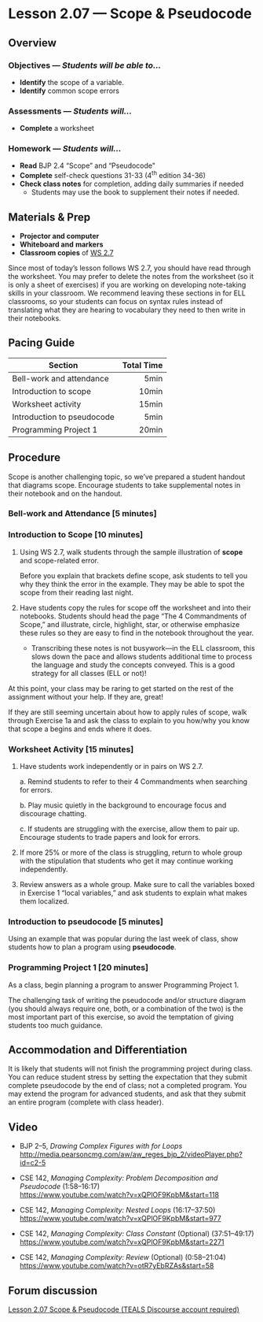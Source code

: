 Lesson 2.07 — Scope & Pseudocode
====================================================================================================

Overview
--------
### Objectives — _Students will be able to…_
- **Identify** the scope of a variable.
- **Identify** common scope errors

### Assessments — _Students will…_
- **Complete** a worksheet

### Homework — _Students will…_
- **Read** BJP 2.4 “Scope” and “Pseudocode"
- **Complete** self-check questions 31-33 (4<sup>th</sup> edition 34-36)
- **Check class notes** for completion, adding daily summaries if needed
  - Students may use the book to supplement their notes if needed.


Materials & Prep
----------------
- **Projector and computer**
- **Whiteboard and** **markers**
- **Classroom copies** of [WS 2.7]

Since most of today’s lesson follows WS 2.7, you should have read through the worksheet. You may
prefer to delete the notes from the worksheet (so it is only a sheet of exercises) if you are
working on developing note-taking skills in your classroom. We recommend leaving these sections in
for ELL classrooms, so your students can focus on syntax rules instead of translating what they are
hearing to vocabulary they need to then write in their notebooks.


Pacing Guide
------------
| Section                    | Total Time |
|----------------------------|-----------:|
| Bell-work and attendance   |       5min |
| Introduction to scope      |      10min |
| Worksheet activity         |      15min |
| Introduction to pseudocode |       5min |
| Programming Project 1      |      20min |


Procedure
---------

Scope is another challenging topic, so we’ve prepared a student handout that diagrams scope.
Encourage students to take supplemental notes in their notebook and on the handout.

### Bell-work and Attendance \[5 minutes\]

### Introduction to Scope \[10 minutes\]

1. Using WS 2.7, walk students through the sample illustration of **scope** and scope-related error.

   Before you explain that brackets define scope, ask students to tell you why they think the error
   in the example. They may be able to spot the scope from their reading last night.

2. Have students copy the rules for scope off the worksheet and into their notebooks. Students
   should head the page “The 4 Commandments of Scope,” and illustrate, circle, highlight, star, or
   otherwise emphasize these rules so they are easy to find in the notebook throughout the year.

   - Transcribing these notes is not busywork—in the ELL classroom, this slows down the pace and
     allows students additional time to process the language and study the concepts conveyed. This
     is a good strategy for all classes (ELL or not)!

At this point, your class may be raring to get started on the rest of the assignment without your
help. If they are, great!

If they are still seeming uncertain about how to apply rules of scope, walk through Exercise 1a and
ask the class to explain to you how/why you know that scope a begins and ends where it does.

### Worksheet Activity \[15 minutes\]

1. Have students work independently or in pairs on WS 2.7.

   a. Remind students to refer to their 4 Commandments when searching for errors.

   b. Play music quietly in the background to encourage focus and discourage chatting.

   c. If students are struggling with the exercise, allow them to pair up. Encourage students to
      trade papers and look for errors.

2. If more 25% or more of the class is struggling, return to whole group with the stipulation that
   students who get it may continue working independently.

3. Review answers as a whole group. Make sure to call the variables boxed in Exercise 1 “local
   variables,” and ask students to explain what makes them localized.

### Introduction to pseudocode \[5 minutes\]
Using an example that was popular during the last week of class, show students how to plan a program
using **pseudocode**.

### Programming Project 1 \[20 minutes\]
As a class, begin planning a program to answer Programming Project 1.

The challenging task of writing the pseudocode and/or structure diagram (you should always require
one, both, or a combination of the two) is the most important part of this exercise, so avoid the
temptation of giving students too much guidance.


Accommodation and Differentiation
---------------------------------
It is likely that students will not finish the programming project during class. You can reduce
student stress by setting the expectation that they submit complete pseudocode by the end of class;
not a completed program. You may extend the program for advanced students, and ask that they submit
an entire program (complete with class header).


Video
-----
- BJP 2–5, _Drawing Complex Figures with for Loops_<br>
  <http://media.pearsoncmg.com/aw/aw_reges_bjp_2/videoPlayer.php?id=c2-5>

- CSE 142, _Managing Complexity: Problem Decomposition and Pseudocode_ (1:58–16:17)<br>
  <https://www.youtube.com/watch?v=xQPlOF9KpbM&start=118>

- CSE 142, _Managing Complexity: Nested Loops_ (16:17–37:50)<br>
  <https://www.youtube.com/watch?v=xQPlOF9KpbM&start=977>

- CSE 142, _Managing Complexity: Class Constant_ (Optional) (37:51–49:17)<br>
  <https://www.youtube.com/watch?v=xQPlOF9KpbM&start=2271>

- CSE 142, _Managing Complexity: Review_ (Optional) (0:58–21:04)<br>
  <https://www.youtube.com/watch?v=otR7yEbRZAs&start=58>


Forum discussion
---------------------------
[Lesson 2.07 Scope & Pseudocode (TEALS Discourse account required)](http://forums.tealsk12.org/c/unit-2/2-07-scope-pseudocode)


[WS 2.7]:   https://raw.githubusercontent.com/TEALSK12/apcsa-public/master/curriculum/Unit2/WS%202.7.docx
